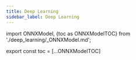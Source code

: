 ```yaml
---
title: Deep Learning
sidebar_label: Deep Learning
---
```


import ONNXModel, {toc as ONNXModelTOC} from './deep_learning/_ONNXModel.md';

<ONNXModel/>

export const toc = [...ONNXModelTOC]
